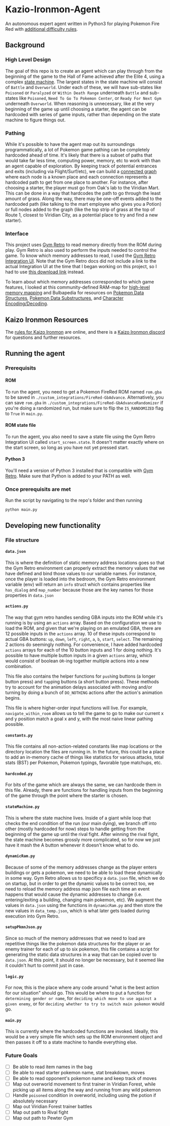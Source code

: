 # Kazio-Ironmon-Agent
An autonomous expert agent written in Python3 for playing Pokemon Fire Red with [additional difficulty rules](https://pastebin.com/L48bttfz).

## Background
### High Level Design
The goal of this repo is to create an agent which can play through from the beginning of the game to the Hall of Fame achieved after the Elite 4, using a complex [state machine](https://en.wikipedia.org/wiki/Finite-state_machine). The largest states in the state machine will consist of `Battle` and `Overworld`. Under each of these, we will have sub-states like `Poisoned` or `Paralyzed` or `Within Death Range` underneath `Battle` and sub-states like `Poisoned`, `Need To Go To Pokemon Center`, or `Ready For Next Gym` underneath `Overworld`. When reasoning is unnecessary, like at the very beginning of the game up until choosing a starter, the agent can be hardcoded with series of game inputs, rather than depending on the state machine to figure things out.

### Pathing
While it's possible to have the agent map out its surroundings programmatically, a lot of Pokemon game pathing can be completely hardcoded ahead of time. It's likely that there is a subset of paths that would take far less time, computing power, memory, etc to work with than an agent capable of exploration. By keeping track of potential entrances and exits (including via Flight/Surf/etc), we can build a [connected graph](https://en.wikipedia.org/wiki/Graph_(discrete_mathematics)) where each node is a known place and each connection represents a hardcoded path to get from one place to another. For instance, after choosing a starter, the player must go from Oak's lab to the Viridian Mart. This can be done in a way that hardcodes the path to go through the least amount of grass. Along the way, there may be one-off events added to the hardcoded path (like talking to the mart employee who gives you a Potion) or full nodes added to the graph (like the top strip of grass at the top of Route 1, closest to Viridian City, as a potential place to try and find a new starter).

### Interface
This project uses [Gym Retro](https://retro.readthedocs.io/en/latest/python.html) to read memory directly from the ROM during play. Gym Retro is also used to perform the inputs needed to control the game. To know which memory addresses to read, I used the [Gym Retro Integration UI](https://retro.readthedocs.io/en/latest/integration.html#the-integration-ui). Note that the Gym Retro docs did not include a link to the actual Integration UI at the time that I began working on this project, so I had to use [this download link](https://github.com/openai/retro/releases/tag/f347d7e) instead.

To learn about which memory addresses corresponded to which game features, I looked at this community-defined RAM-map for [high-level memory mapping](https://datacrystal.romhacking.net/wiki/Pok%C3%A9mon_FireRed_and_LeafGreen:RAM_map) and Bulbapedia for resources on [Pokemon Data Structures](https://bulbapedia.bulbagarden.net/wiki/Pok%C3%A9mon_data_structure_(Generation_III)), [Pokemon Data Substructures](https://bulbapedia.bulbagarden.net/wiki/Pok%C3%A9mon_data_substructures_(Generation_III)), and [Character Encoding/Decoding](https://bulbapedia.bulbagarden.net/wiki/Character_encoding_(Generation_III)).

## Kaizo Ironmon Resources
The [rules for Kaizo Ironmon](https://pastebin.com/L48bttfz) are online, and there is a [Kaizo Ironmon discord](https://discord.gg/8Ewwav8W54) for questions and further resources.

## Running the agent
### Prerequisits
#### ROM
To run the agent, you need to get a Pokemon FireRed ROM named `rom.gba` to be saved in `./custom_integrations/FireRed-GbAdvance`. Alternatively, you can save `rom.gba` in `./custom_integrations/FireRed-GbAdvanceRandomizer` if you're doing a randomized run, but make sure to flip the `IS_RANDOMIZED` flag to `True` in `main.py`. 

#### ROM state file
To run the agent, you also need to save a state file using the Gym Retro Integration UI called `start_screen.state`. It doesn't matter exactly where on the start screen, so long as you have not yet pressed start.

#### Python 3
You'll need a version of Python 3 installed that is compatible with [Gym Retro](https://retro.readthedocs.io/en/latest/index.html). Make sure that Python is added to your PATH as well.

### Once prerequisits are met
Run the script by navigating to the repo's folder and then running
```
python main.py
```

## Developing new functionality
### File structure
#### `data.json`
This is where the definition of static memory address locations goes so that the Gym Retro environment can properly extract the memory values that we have defined and bind those values to our variable names. For instance, once the player is loaded into the bedroom, the Gym Retro environment variable (env) will return an `info` struct which contains properties like `has_dialog` and `map_number` because those are the key names for those properties in `data.json`

#### `actions.py`
The way that gym retro handles sending GBA inputs into the ROM while it's running is by using an `actions` array. Based on the configuration we use to load the ROM, and given that we're playing on an emulated GBA, there are 12 possible inputs in the `actions` array. 10 of these inputs correspond to actual GBA buttons: `up`, `down`, `left`, `right`, `a`, `b`, `start`, `select`. The remaining 2 actions do seemingly nothing. For convenience, I have added hardcoded `actions` arrays for each of the 10 button inputs and 1 for doing nothing. It's possible to have multiple button inputs in a given `actions` array, which would consist of boolean `OR`-ing together multiple actions into a new combination.

This file also contains the helper functions for `push`ing buttons (a longer button press) and `tap`ping buttons (a short button press). These methods try to account for the animation delays associated with moving and/or turning by doing a bunch of `DO_NOTHING` actions after the action's animation begins.

This file is where higher-order input functions will live. For example, `navigate_within_room` allows us to tell the game to go to make our current x and y position match a goal x and y, with the most naive linear pathing possible.

#### `constants.py`
This file contains all non-action-related constants like map locations or the directory location the files are running in. In the future, this could be a place to add an in-memory cache of things like statistics for various attacks, total stats (BST) per Pokemon, Pokemon typings, favorable type matchups, etc.

#### `hardcoded.py`
For bits of the game which are always the same, we can hardcode them in this file. Already, there are functions for handling inputs from the beginning of the game through the point where the starter is chosen.

#### `stateMachine.py`
This is where the state machine lives. Inside of a giant while loop that checks the end condition of the run (our main dying), we branch off into other (mostly hardcoded for now) steps to handle getting from the beginning of the game up until the rival fight. After winning the rival fight, the state machine becomes grossly more complicated, so for now we just have it mash the A button whenever it doesn't know what to do.

#### `dynamicRam.py`
Because of some of the memory addresses change as the player enters buildings or gets a pokemon, we need to be able to load these dynamically in some way. Gym Retro allows us to specificy a `data.json` file, which we do on startup, but in order to get the dynamic values to be correct too, we need to reload the memory address map json file each time an event happens that would cause the dynamic addresses to change (i.e. entering/exiting a building, changing main pokemon, etc). We augment the values in `data.json` using the functions in `dynamicRam.py` and then store the new values in `data_temp.json`, which is what later gets loaded during execution into Gym Retro.

#### `setupPkmnJson.py`
Since so much of the memory addrresses that we need to load are repetitive things like the pokemon data structures for the player or an enemy trainer for each of up to six pokemon, this file contains a script for generating the static data structures in a way that can be copied over to `data.json`. At this point, it should no longer be necessary, but it seemed like it couldn't hurt to commit just in case.

#### `logic.py`
For now, this is the place where any code around "what is the best action for our situation" should go. This would be where to put a function for `determining gender or name`, for `deciding which move to use against a given enemy`, or for `deciding whether to try to switch main pokemon` would go.

#### `main.py`
This is currently where the hardcoded functions are invoked. Ideally, this would be a very simple file which sets up the ROM environment object and then passes it off to a state machine to handle everything else.

### Future Goals
- [ ] Be able to read item names in the bag
- [ ] Be able to read starter pokemon name, stat breakdown, moves
- [ ] Be able to read opponent's pokemon name and keep track of moves
- [ ] Map out overworld movement to first trainer in Viridian Forest, while picking up all items along the way and running from any wild pokemon
- [ ] Handle `poisoned` condition in overworld, including using the potion if absolutely necessary
- [ ] Map out Viridian Forest trainer battles
- [ ] Map out path to Rival fight
- [ ] Map out path to Pewter Gym